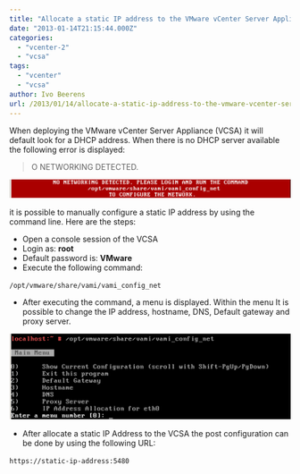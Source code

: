 ```yaml
---
title: "Allocate a static IP address to the VMware vCenter Server Appliance (VCSA)"
date: "2013-01-14T21:15:44.000Z"
categories: 
  - "vcenter-2"
  - "vcsa"
tags: 
  - "vcenter"
  - "vcsa"
author: Ivo Beerens
url: /2013/01/14/allocate-a-static-ip-address-to-the-vmware-vcenter-server-appliance-vcsa/
---
```


When deploying the VMware vCenter Server Appliance (VCSA) it will default look for a DHCP address. When there is no DHCP server available the following error is displayed:

> O NETWORKING DETECTED.

[![image](images/image_thumb.png "image")](images/image.png)

it is possible to manually configure a static IP address by using the command line. Here are the steps:

- Open a console session of the VCSA 
- Login as: **root**
- Default password is: **VMware**
- Execute the following command:

`/opt/vmware/share/vami/vami_config_net`

- After executing the command, a menu is displayed. Within the menu It is possible to change the IP address, hostname, DNS, Default gateway and proxy server.

[![image](images/image_thumb1.png "image")](images/image1.png)

- After allocate a static IP Address to the VCSA the post configuration can be done by using the following URL: 

`https://static-ip-address:5480`
